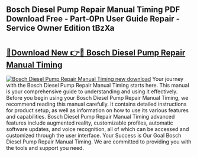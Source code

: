 ## Bosch Diesel Pump Repair Manual Timing PDF Download Free - Part-0Pn User Guide Repair - Service Owner Edition tBzXa

# <h2><a href="http://bc64575.oget.top/?id=Bosch+Diesel+Pump+Repair+Manual+Timing">🔗Download New 👉🔴 Bosch Diesel Pump Repair Manual Timing</a></h2>

[![Bosch Diesel Pump Repair Manual Timing new download](https://i.imgur.com/5g1atiW.png)](http://bc64575.oget.top/?id=Bosch+Diesel+Pump+Repair+Manual+Timing)
Your journey with the Bosch Diesel Pump Repair Manual Timing starts here. This manual is your comprehensive guide to understanding and using it effectively. Before you begin using your Bosch Diesel Pump Repair Manual Timing, we recommend reading this manual carefully. It contains detailed instructions for product setup, as well as information on how to use its various features and capabilities. Bosch Diesel Pump Repair Manual Timing advanced features include augmented reality, customizable profiles, automatic software updates, and voice recognition, all of which can be accessed and customized through the user interface. Your Success is Our Goal Bosch Diesel Pump Repair Manual Timing. We are committed to providing you with the tools and support you need.
